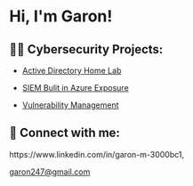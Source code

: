 <h1>Hi, I'm Garon! 

<h2>👨‍💻 Cybersecurity Projects:</h2>


  - [Active Directory Home Lab](https://github.com/1/Algorithms-Practice)
  

  -  [SIEM Bulit in Azure Exposure](https://github.com//   )

  -   [Vulnerability Management](https://github.com//Sentinel-Lab)
    
    
    


<h2> 🤳 Connect with me:</h2>
https://www.linkedin.com/in/garon-m-3000bc1,

garon247@gmail.com
